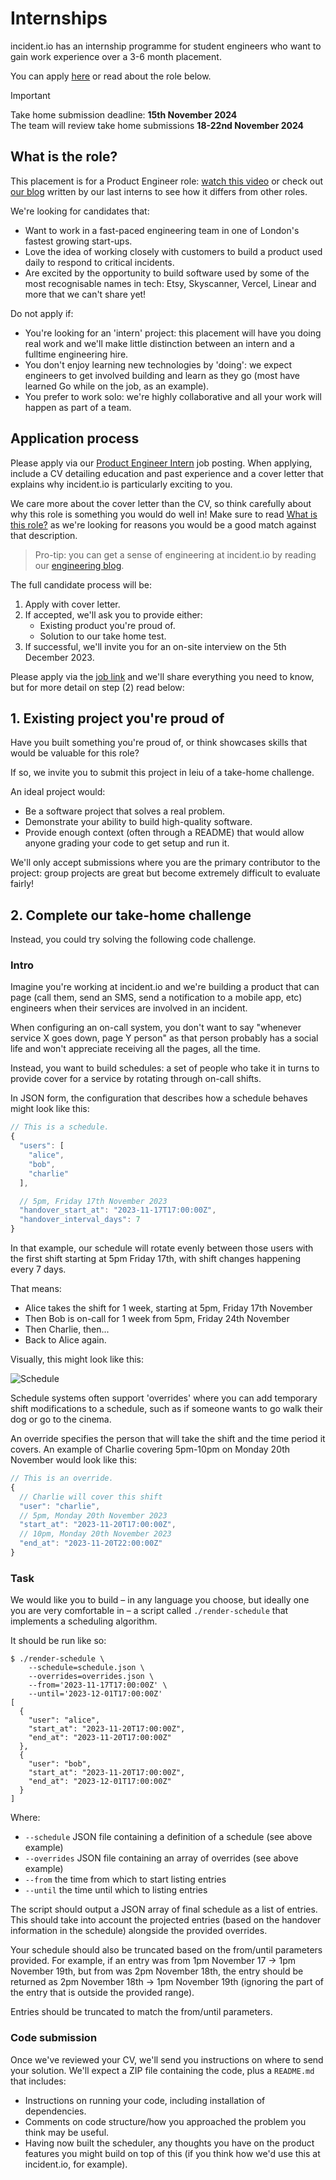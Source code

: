 # Internships

[job-ad]: https://jobs.ashbyhq.com/incident/c6436752-7f35-4936-9cbd-f372f55e4823

incident.io has an internship programme for student engineers who want to gain
work experience over a 3-6 month placement.

You can apply [here][job-ad] or read about the role below.

> [!IMPORTANT]
> Take home submission deadline: **15th November 2024** \
> The team will review take home submissions **18-22nd November 2024**

## What is the role?

This placement is for a Product Engineer role: [watch this
video](https://youtu.be/I7i8WabFHcY) or check out
[our blog](https://incident.io/blog/interns-at-incident-io) written by our last
interns to see how it differs from other roles.

We're looking for candidates that:

- Want to work in a fast-paced engineering team in one of London's fastest
  growing start-ups.
- Love the idea of working closely with customers to build a product used daily
  to respond to critical incidents.
- Are excited by the opportunity to build software used by some of the most
  recognisable names in tech: Etsy, Skyscanner, Vercel, Linear and more that we
  can't share yet!

Do not apply if:

- You're looking for an 'intern' project: this placement will have you doing
  real work and we'll make little distinction between an intern and a fulltime
  engineering hire.
- You don't enjoy learning new technologies by 'doing': we expect engineers to
  get involved building and learn as they go (most have learned Go while on the
  job, as an example).
- You prefer to work solo: we're highly collaborative and all your work will
  happen as part of a team.

## Application process

Please apply via our [Product Engineer Intern][job-ad] job posting. When
applying, include a CV detailing education and past experience and a cover
letter that explains why incident.io is particularly exciting to you.

We care more about the cover letter than the CV, so think carefully about why
this role is something you would do well in! Make sure to read [What is this
role?](#what-is-this-role) as we're looking for reasons you would be a good
match against that description.

> Pro-tip: you can get a sense of engineering at incident.io by reading our
> [engineering blog](https://incident.io/blog/engineering).

The full candidate process will be:

1. Apply with cover letter.
2. If accepted, we'll ask you to provide either:
    - Existing product you're proud of.
    - Solution to our take home test.
3. If successful, we'll invite you for an on-site interview on the 5th December
   2023.

Please apply via the [job link][job-ad] and we'll share everything you need to
know, but for more detail on step (2) read below:

## 1. Existing project you're proud of

Have you built something you're proud of, or think showcases skills that would
be valuable for this role?

If so, we invite you to submit this project in leiu of a take-home challenge.

An ideal project would:

- Be a software project that solves a real problem.
- Demonstrate your ability to build high-quality software.
- Provide enough context (often through a README) that would allow anyone
  grading your code to get setup and run it.

We'll only accept submissions where you are the primary contributor to the
project: group projects are great but become extremely difficult to evaluate
fairly!

## 2. Complete our take-home challenge

Instead, you could try solving the following code challenge.

### Intro

Imagine you're working at incident.io and we're building a product that can page
(call them, send an SMS, send a notification to a mobile app, etc) engineers
when their services are involved in an incident.

When configuring an on-call system, you don't want to say "whenever service X
goes down, page Y person" as that person probably has a social life and won't
appreciate receiving all the pages, all the time.

Instead, you want to build schedules: a set of people who take it in turns to
provide cover for a service by rotating through on-call shifts.

In JSON form, the configuration that describes how a schedule behaves might look
like this:

```js
// This is a schedule.
{
  "users": [
    "alice",
    "bob",
    "charlie"
  ],

  // 5pm, Friday 17th November 2023
  "handover_start_at": "2023-11-17T17:00:00Z",
  "handover_interval_days": 7
}
```

In that example, our schedule will rotate evenly between those users with the
first shift starting at 5pm Friday 17th, with shift changes happening every 7
days.

That means:

- Alice takes the shift for 1 week, starting at 5pm, Friday 17th November
- Then Bob is on-call for 1 week from 5pm, Friday 24th November
- Then Charlie, then...
- Back to Alice again.

Visually, this might look like this:

![Schedule](./schedule.png)

Schedule systems often support 'overrides' where you can add temporary shift
modifications to a schedule, such as if someone wants to go walk their dog or go
to the cinema.

An override specifies the person that will take the shift and the time period it
covers. An example of Charlie covering 5pm-10pm on Monday 20th November would
look like this:

```js
// This is an override.
{
  // Charlie will cover this shift
  "user": "charlie",
  // 5pm, Monday 20th November 2023
  "start_at": "2023-11-20T17:00:00Z",
  // 10pm, Monday 20th November 2023
  "end_at": "2023-11-20T22:00:00Z"
}
```

### Task

We would like you to build – in any language you choose, but ideally one you are
very comfortable in – a script called `./render-schedule` that implements a
scheduling algorithm.

It should be run like so:

```console
$ ./render-schedule \
    --schedule=schedule.json \
    --overrides=overrides.json \
    --from='2023-11-17T17:00:00Z' \
    --until='2023-12-01T17:00:00Z'
[
  {
    "user": "alice",
    "start_at": "2023-11-20T17:00:00Z",
    "end_at": "2023-11-20T17:00:00Z"
  },
  {
    "user": "bob",
    "start_at": "2023-11-20T17:00:00Z",
    "end_at": "2023-12-01T17:00:00Z"
  }
]
```

Where:

- `--schedule` JSON file containing a definition of a schedule (see above example)
- `--overrides` JSON file containing an array of overrides (see above example)
- `--from` the time from which to start listing entries
- `--until` the time until which to listing entries

The script should output a JSON array of final schedule as a list of entries.
This should take into account the projected entries (based on the handover
information in the schedule) alongside the provided overrides.

Your schedule should also be truncated based on the from/until parameters
provided. For example, if an entry was from 1pm November 17 -> 1pm November
19th, but from was 2pm November 18th, the entry should be returned as 2pm
November 18th -> 1pm November 19th (ignoring the part of the entry that is
outside the provided range).

Entries should be truncated to match the from/until parameters.

### Code submission

Once we've reviewed your CV, we'll send you instructions on where to send your
solution. We'll expect a ZIP file containing the code, plus a `README.md` that
includes:

- Instructions on running your code, including installation of dependencies.
- Comments on code structure/how you approached the problem you think may be
  useful.
- Having now built the scheduler, any thoughts you have on the product features
  you might build on top of this (if you think how we'd use this at incident.io,
  for example).
